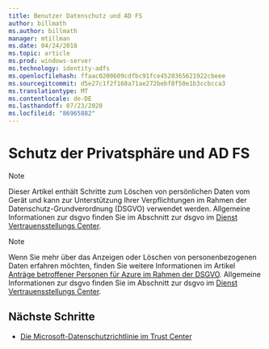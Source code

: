 ```yaml
---
title: Benutzer Datenschutz und AD FS
author: billmath
ms.author: billmath
manager: mtillman
ms.date: 04/24/2018
ms.topic: article
ms.prod: windows-server
ms.technology: identity-adfs
ms.openlocfilehash: ffaac0200609cdfbc91fce4520365621922cbeee
ms.sourcegitcommit: d5e27c1f2f168a71ae272bebf8f50e1b3ccbcca3
ms.translationtype: MT
ms.contentlocale: de-DE
ms.lasthandoff: 07/23/2020
ms.locfileid: "86965882"
---
```

# <a name="user-privacy-and-ad-fs"></a>Schutz der Privatsphäre und AD FS



>[!Note] 
> Dieser Artikel enthält Schritte zum Löschen von persönlichen Daten vom Gerät und kann zur Unterstützung Ihrer Verpflichtungen im Rahmen der Datenschutz-Grundverordnung (DSGVO) verwendet werden. Allgemeine Informationen zur dsgvo finden Sie im Abschnitt zur dsgvo im [Dienst Vertrauensstellungs Center](https://www.microsoft.com/TrustCenter/Privacy/gdpr/default.aspx).

>[!Note] 
>Wenn Sie mehr über das Anzeigen oder Löschen von personenbezogenen Daten erfahren möchten, finden Sie weitere Informationen im Artikel [Anträge betroffener Personen für Azure im Rahmen der DSGVO](/microsoft-365/compliance/gdpr-dsr-azure). Allgemeine Informationen zur dsgvo finden Sie im Abschnitt zur dsgvo im [Dienst Vertrauensstellungs Center](https://www.microsoft.com/TrustCenter/Privacy/gdpr/default.aspx).

## <a name="next-steps"></a>Nächste Schritte
* [Die Microsoft-Datenschutzrichtlinie im Trust Center](https://www.microsoft.com/trustcenter)

 
